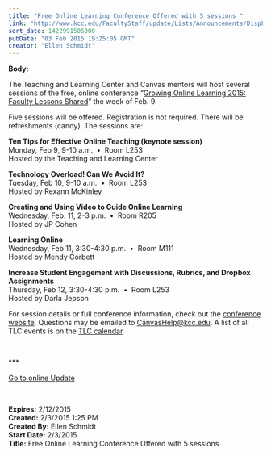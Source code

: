 ```yaml
---
title: "Free Online Learning Conference Offered with 5 sessions "
link: "http://www.kcc.edu/FacultyStaff/update/Lists/Announcements/DispForm.aspx?ID=1810"
sort_date: 1422991505000
pubDate: "03 Feb 2015 19:25:05 GMT"
creator: "Ellen Schmidt"
---
```


<div><b>Body:</b> <div class="ExternalClass47D79D974D8E4D09A95F10C94FCFA854"><p>The Teaching and Learning Center and Canvas mentors will host several sessions of the free, online conference “<a href="http://ilcco.net/ILCCO/?p=conferences">Growing Online Learning 2015: Faculty Lessons Shared</a>” the week of Feb. 9. </p>
<p>Five sessions will be offered. Registration is not required. There will be refreshments (candy). The sessions are:</p>
<p><strong>Ten Tips for Effective Online Teaching (keynote session)</strong><br />Monday, Feb 9, 9-10 a.m.  •  Room L253  <br />Hosted by the Teaching and Learning Center</p>
<p><strong>Technology Overload! Can We Avoid It?<br /></strong>Tuesday, Feb 10, 9-10 a.m.  •  Room L253<br />Hosted by Rexann McKinley</p>
<p><strong>Creating and Using Video to Guide Online Learning</strong><br />Wednesday, Feb. 11, 2-3 p.m.  •  Room R205<br />Hosted by JP Cohen</p>
<p><strong>Learning Online</strong><br />Wednesday, Feb 11, 3:30-4:30 p.m.  •  Room M111 <br />Hosted by Mendy Corbett</p>
<p><strong>Increase Student Engagement with Discussions, Rubrics, and Dropbox Assignments</strong><br />Thursday, Feb 12, 3:30-4:30 p.m.  •  Room L253<br />Hosted by Darla Jepson</p>
<p>For session details or full conference information, check out the <a href="http://ilcco.net/ILCCO/?p=conferences">conference website</a>. Questions may be emailed to <a href="mailto:CanvasHelp@kcc.edu">CanvasHelp@kcc.edu</a>. A list of all TLC events is on the <a href="/FacultyStaff/departments/ktlc/Pages/tlc-calendar.aspx">TLC calendar</a>.</p>
<p> </p>
<p>***</p>
<p><a href="/update">Go to online Update</a></p>
<p> </p></div></div>
<div><b>Expires:</b> 2/12/2015</div>
<div><b>Created:</b> 2/3/2015 1:25 PM</div>
<div><b>Created By:</b> Ellen Schmidt</div>
<div><b>Start Date:</b> 2/3/2015</div>
<div><b>Title:</b> Free Online Learning Conference Offered with 5 sessions </div>
